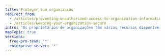 ```yaml
---
title: Proteger sua organização
redirect_from:
  - /articles/preventing-unauthorized-access-to-organization-information/
  - /articles/keeping-your-organization-secure
intro: 'Os proprietários de organizações têm vários recursos disponíveis para ajudá-los a proteger seus projetos e dados. Se você é o proprietário de uma organização, deve revisar regularmente o log de auditoria da organização, o status 2FA dos integrantes e configurações do aplicativo para garantir que nenhuma atividade não-autorizada ou maliciosa ocorreu.'
mapTopic: true
versions:
  free-pro-team: '*'
  enterprise-server: '*'
---
```


